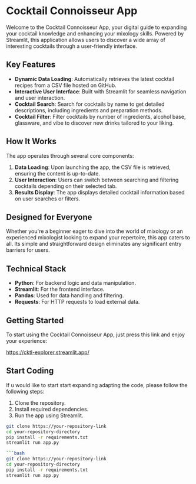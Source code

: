 # Cocktail Connoisseur App

Welcome to the Cocktail Connoisseur App, your digital guide to expanding your cocktail knowledge and enhancing your mixology skills. Powered by Streamlit, this application allows users to discover a wide array of interesting cocktails through a user-friendly interface.

## Key Features

- **Dynamic Data Loading**: Automatically retrieves the latest cocktail recipes from a CSV file hosted on GitHub.
- **Interactive User Interface**: Built with Streamlit for seamless navigation and user interaction.
- **Cocktail Search**: Search for cocktails by name to get detailed descriptions, including ingredients and preparation methods.
- **Cocktail Filter**: Filter cocktails by number of ingredients, alcohol base, glassware, and vibe to discover new drinks tailored to your liking.

## How It Works

The app operates through several core components:

1. **Data Loading**: Upon launching the app, the CSV file is retrieved, ensuring the content is up-to-date.
2. **User Interaction**: Users can switch between searching and filtering cocktails depending on their selected tab.
3. **Results Display**: The app displays detailed cocktail information based on user searches or filters.

## Designed for Everyone

Whether you're a beginner eager to dive into the world of mixology or an experienced mixologist looking to expand your repertoire, this app caters to all. Its simple and straightforward design eliminates any significant entry barriers for users.

## Technical Stack

- **Python**: For backend logic and data manipulation.
- **Streamlit**: For the frontend interface.
- **Pandas**: Used for data handling and filtering.
- **Requests**: For HTTP requests to load external data.

## Getting Started

To start using the Cocktail Connoisseur App, just press this link and enjoy your experience:

https://cktl-explorer.streamlit.app/

## Start Coding 

If u would like to start start expanding adapting the code, please follow the following steps:

1. Clone the repository.
2. Install required dependencies.
3. Run the app using Streamlit.

```bash
git clone https://your-repository-link
cd your-repository-directory
pip install -r requirements.txt
streamlit run app.py

```bash
git clone https://your-repository-link
cd your-repository-directory
pip install -r requirements.txt
streamlit run app.py
